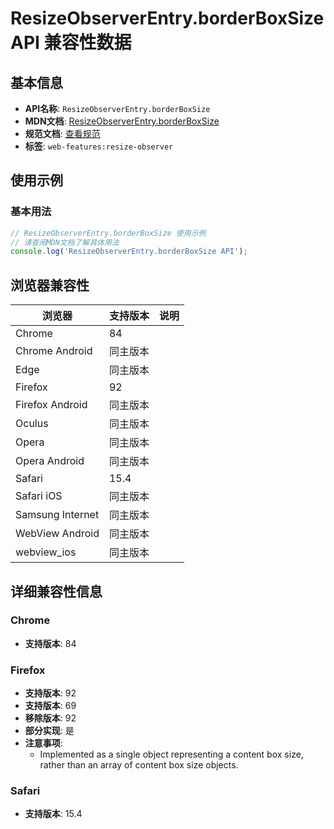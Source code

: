 # ResizeObserverEntry.borderBoxSize API 兼容性数据

## 基本信息

- **API名称**: `ResizeObserverEntry.borderBoxSize`
- **MDN文档**: [ResizeObserverEntry.borderBoxSize](https://developer.mozilla.org/docs/Web/API/ResizeObserverEntry/borderBoxSize)
- **规范文档**: [查看规范](https://drafts.csswg.org/resize-observer/#dom-resizeobserverentry-borderboxsize)
- **标签**: `web-features:resize-observer`

## 使用示例

### 基本用法

```javascript
// ResizeObserverEntry.borderBoxSize 使用示例
// 请查阅MDN文档了解具体用法
console.log('ResizeObserverEntry.borderBoxSize API');
```

## 浏览器兼容性

| 浏览器 | 支持版本 | 说明 |
|--------|----------|------|
| Chrome | 84 |  |
| Chrome Android | 同主版本 |  |
| Edge | 同主版本 |  |
| Firefox | 92 |  |
| Firefox Android | 同主版本 |  |
| Oculus | 同主版本 |  |
| Opera | 同主版本 |  |
| Opera Android | 同主版本 |  |
| Safari | 15.4 |  |
| Safari iOS | 同主版本 |  |
| Samsung Internet | 同主版本 |  |
| WebView Android | 同主版本 |  |
| webview_ios | 同主版本 |  |

## 详细兼容性信息

### Chrome

- **支持版本**: 84

### Firefox

- **支持版本**: 92
- **支持版本**: 69
- **移除版本**: 92
- **部分实现**: 是
- **注意事项**:
  - Implemented as a single object representing a content box size, rather than an array of content box size objects.

### Safari

- **支持版本**: 15.4

